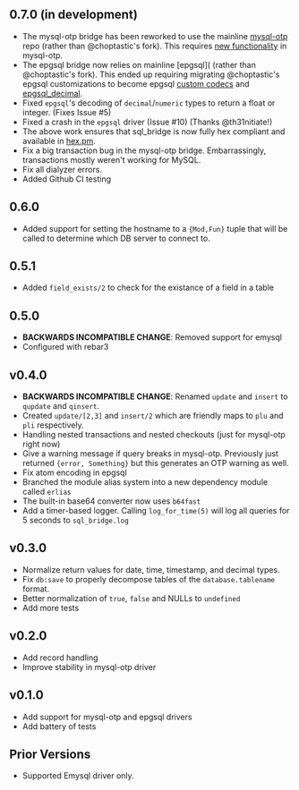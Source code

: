 ## 0.7.0 (in development)

* The mysql-otp bridge has been reworked to use the mainline
  [mysql-otp](https://github.com/mysql-otp/mysql-otp) repo (rather than
  @choptastic's fork).  This requires
  [new functionality](https://github.com/mysql-otp/mysql-otp/pull/194) in
  mysql-otp.
* The epgsql bridge now relies on mainline [epgsql]( (rather than @choptastic's
  fork). This ended up requiring migrating @choptastic's epgsql customizations
  to become epgsql [custom
  codecs](https://github.com/epgsql/epgsql/blob/devel/doc/pluggable_types.md)
  and [epgsql_decimal](https://github.com/egobrain/epgsql_decimal).
* Fixed `epgsql`'s decoding of `decimal`/`numeric` types to return a float or
  integer. (Fixes Issue #5)
* Fixed a crash in the `epgsql` driver (Issue #10) (Thanks @th31nitiate!)
* The above work ensures that sql_bridge is now fully hex compliant and
  available in [hex.pm](https://hex.pm/packages/sql_bridge).
* Fix a big transaction bug in the mysql-otp bridge. Embarrassingly,
  transactions mostly weren't working for MySQL.
* Fix all dialyzer errors.
* Added Github CI testing

## 0.6.0

* Added support for setting the hostname to a `{Mod,Fun}` tuple that will be
  called to determine which DB server to connect to.

## 0.5.1

* Added `field_exists/2` to check for the existance of a field in a table

## 0.5.0

* **BACKWARDS INCOMPATIBLE CHANGE**: Removed support for emysql
* Configured with rebar3

## v0.4.0

* **BACKWARDS INCOMPATIBLE CHANGE**: Renamed `update` and `insert` to `qupdate`
  and `qinsert`.
* Created `update/[2,3]` and `insert/2` which are friendly maps to `plu` and
  `pli` respectively.
* Handling nested transactions and nested checkouts (just for mysql-otp right now)
* Give a warning message if query breaks in mysql-otp. Previously just returned
  `{error, Something}` but this generates an OTP warning as well.
* Fix atom encoding in epgsql
* Branched the module alias system into a new dependency module called `erlias`
* The built-in base64 converter now uses `b64fast`
* Add a timer-based logger. Calling `log_for_time(5)` will log all queries for
  5 seconds to `sql_bridge.log`

## v0.3.0

* Normalize return values for date, time, timestamp, and decimal types.
* Fix `db:save` to properly decompose tables of the `database.tablename`
  format.
* Better normalization of `true`, `false` and NULLs to `undefined`
* Add more tests

## v0.2.0

* Add record handling
* Improve stability in mysql-otp driver

## v0.1.0

* Add support for mysql-otp and epgsql drivers
* Add battery of tests

## Prior Versions
* Supported Emysql driver only.

